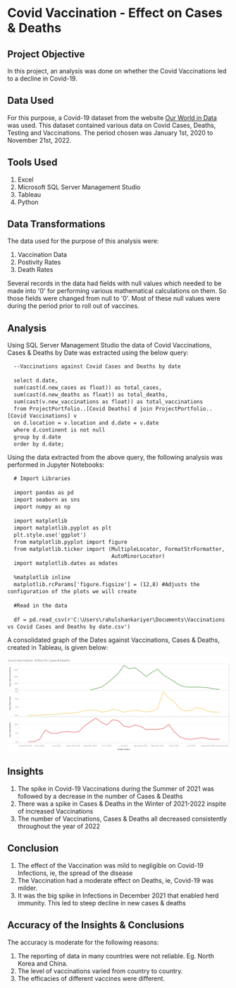 # Covid Vaccination - Effect on Cases & Deaths

## Project Objective

In this project, an analysis was done on whether the Covid Vaccinations led to a decline in Covid-19.

## Data Used

For this purpose, a Covid-19 dataset from the website <a href = "https://ourworldindata.org/covid-deaths"> Our World in Data </a> was used. This dataset contained various data on Covid Cases, Deaths, Testing and Vaccinations. The period chosen was January 1st, 2020 to November 21st, 2022. 

## Tools Used

1. Excel
2. Microsoft SQL Server Management Studio
3. Tableau
4. Python

## Data Transformations

The data used for the purpose of this analysis were:

1. Vaccination Data
2. Postivity Rates
3. Death Rates

Several records in the data had fields with null values which needed to be made into '0' for performing various mathematical calculations on them. So those fields were changed from null to '0'. Most of these null values were during the period prior to roll out of vaccines.

## Analysis

Using SQL Server Management Studio the data of Covid Vaccinations, Cases & Deaths by Date was extracted using the below query:

      --Vaccinations against Covid Cases and Deaths by date

      select d.date,
      sum(cast(d.new_cases as float)) as total_cases,
      sum(cast(d.new_deaths as float)) as total_deaths,
      sum(cast(v.new_vaccinations as float)) as total_vaccinations
      from ProjectPortfolio..[Covid Deaths] d join ProjectPortfolio..[Covid Vaccinations] v
      on d.location = v.location and d.date = v.date
      where d.continent is not null
      group by d.date
      order by d.date;

Using the data extracted from the above query, the following analysis was performed in Jupyter Notebooks:

      # Import Libraries

      import pandas as pd
      import seaborn as sns
      import numpy as np

      import matplotlib
      import matplotlib.pyplot as plt
      plt.style.use('ggplot')
      from matplotlib.pyplot import figure
      from matplotlib.ticker import (MultipleLocator, FormatStrFormatter,
                                     AutoMinorLocator)
      import matplotlib.dates as mdates

      %matplotlib inline
      matplotlib.rcParams['figure.figsize'] = (12,8) #Adjusts the configuration of the plots we will create

      #Read in the data

      df = pd.read_csv(r'C:\Users\rahulshankariyer\Documents\Vaccinations vs Covid Cases and Deaths by date.csv')

A consolidated graph of the Dates against Vaccinations, Cases & Deaths, created in Tableau, is given below:

   ![alt text](https://raw.githubusercontent.com/rahulshankariyer/Covid_Vaccination/main/Covid%20Vaccination%20-%20Effect%20on%20Cases%20%26%20Deaths.png)

## Insights

1. The spike in Covid-19 Vaccinations during the Summer of 2021 was followed by a decrease in the number of Cases & Deaths
2. There was a spike in Cases & Deaths in the Winter of 2021-2022 inspite of increased Vaccinations
3. The number of Vaccinations, Cases & Deaths all decreased consistently throughout the year of 2022

## Conclusion

1. The effect of the Vaccination was mild to negligible on Covid-19 Infections, ie, the spread of the disease
2. The Vaccination had a moderate effect on Deaths, ie, Covid-19 was milder.
3. It was the big spike in Infections in December 2021 that enabled herd immunity. This led to steep decline in new cases & deaths

## Accuracy of the Insights & Conclusions

The accuracy is moderate for the following reasons:

1. The reporting of data in many countries were not reliable. Eg. North Korea and China.
2. The level of vaccinations varied from country to country.
3. The efficacies of different vaccines were different.
